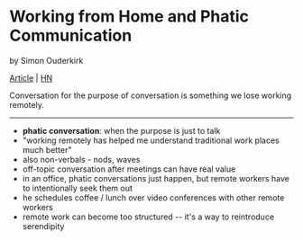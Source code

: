 # Working from Home and Phatic Communication
by Simon Ouderkirk

[Article](http://s12k.com/2016/03/07/working-from-home-and-phatic-communication/) | [HN](https://news.ycombinator.com/item?id=11238535)

Conversation for the purpose of conversation is something we lose working remotely.

---

- **phatic conversation**: when the purpose is just to talk
- "working remotely has helped me understand traditional work places much better"
- also non-verbals - nods, waves
- off-topic conversation after meetings can have real value
- in an office, phatic conversations just happen, but remote workers have to intentionally seek them out
- he schedules coffee / lunch over video conferences with other remote workers
- remote work can become too structured -- it's a way to reintroduce serendipity
